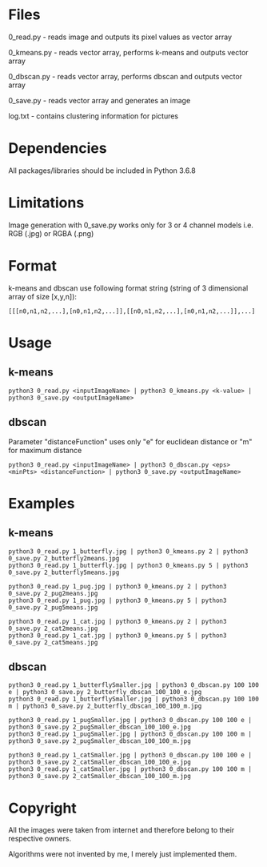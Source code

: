 # Files
   0_read.py - reads image and outputs its pixel values as vector array
   
   0_kmeans.py - reads vector array, performs k-means and outputs vector array
   
   0_dbscan.py - reads vector array, performs dbscan and outputs vector array
   
   0_save.py - reads vector array and generates an image
   
   log.txt - contains clustering information for pictures

# Dependencies
   All packages/libraries should be included in Python 3.6.8

# Limitations
   Image generation with 0_save.py works only for 3 or 4 channel models i.e. RGB (.jpg) or RGBA (.png)

# Format
   k-means and dbscan use following format string (string of 3 dimensional array of size [x,y,n]):
   
    [[[n0,n1,n2,...],[n0,n1,n2,...]],[[n0,n1,n2,...],[n0,n1,n2,...]],...]

# Usage
## k-means
    python3 0_read.py <inputImageName> | python3 0_kmeans.py <k-value> | python3 0_save.py <outputImageName>
   
## dbscan
   Parameter "distanceFunction" uses only "e" for euclidean distance or "m" for maximum distance
   
    python3 0_read.py <inputImageName> | python3 0_dbscan.py <eps> <minPts> <distanceFunction> | python3 0_save.py <outputImageName>

# Examples
## k-means
    python3 0_read.py 1_butterfly.jpg | python3 0_kmeans.py 2 | python3 0_save.py 2_butterfly2means.jpg
    python3 0_read.py 1_butterfly.jpg | python3 0_kmeans.py 5 | python3 0_save.py 2_butterfly5means.jpg

    python3 0_read.py 1_pug.jpg | python3 0_kmeans.py 2 | python3 0_save.py 2_pug2means.jpg
    python3 0_read.py 1_pug.jpg | python3 0_kmeans.py 5 | python3 0_save.py 2_pug5means.jpg

    python3 0_read.py 1_cat.jpg | python3 0_kmeans.py 2 | python3 0_save.py 2_cat2means.jpg
    python3 0_read.py 1_cat.jpg | python3 0_kmeans.py 5 | python3 0_save.py 2_cat5means.jpg

## dbscan
    python3 0_read.py 1_butterflySmaller.jpg | python3 0_dbscan.py 100 100 e | python3 0_save.py 2_butterfly_dbscan_100_100_e.jpg
    python3 0_read.py 1_butterflySmaller.jpg | python3 0_dbscan.py 100 100 m | python3 0_save.py 2_butterfly_dbscan_100_100_m.jpg

    python3 0_read.py 1_pugSmaller.jpg | python3 0_dbscan.py 100 100 e | python3 0_save.py 2_pugSmaller_dbscan_100_100_e.jpg
    python3 0_read.py 1_pugSmaller.jpg | python3 0_dbscan.py 100 100 m | python3 0_save.py 2_pugSmaller_dbscan_100_100_m.jpg

    python3 0_read.py 1_catSmaller.jpg | python3 0_dbscan.py 100 100 e | python3 0_save.py 2_catSmaller_dbscan_100_100_e.jpg
    python3 0_read.py 1_catSmaller.jpg | python3 0_dbscan.py 100 100 m | python3 0_save.py 2_catSmaller_dbscan_100_100_m.jpg

# Copyright
   All the images were taken from internet and therefore belong to their respective owners.
   
   Algorithms were not invented by me, I merely just implemented them.
